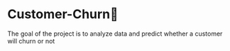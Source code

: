 # Customer-Churn🚶
The goal of the project is to analyze data and predict whether a customer will churn or not
